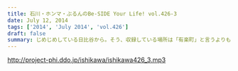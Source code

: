 ```yaml
---
title: 石川・ホンマ・ぶるんのBe-SIDE Your Life! vol.426-3
date: July 12, 2014
tags: ['2014', 'July 2014', 'vol.426']
draft: false
summary: じめじめしている日比谷から。そう、収録している場所は「有楽町」と言うよりも「日比谷」なのですよ。日比谷公会堂、野音が近い日比谷なんです。野音のナオン的なあれです。ＮＡＭＡＥ
---
```


http://project-phi.ddo.jp/ishikawa/ishikawa426_3.mp3